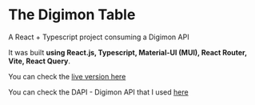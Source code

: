 # The Digimon Table

A React + Typescript project consuming a Digimon API

It was built **using React.js, Typescript, Material-UI (MUI), React Router, Vite, React Query**.

You can check the [live version here](https://belvieir4.github.io/digimon-table/)

You can check the DAPI - Digimon API that I used [here](https://digimon-api.com)
